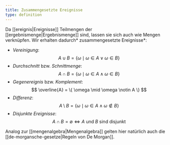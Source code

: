 ```yaml
---
title: Zusammengesetzte Ereignisse
type: definition
---
```


Da [[ereignis|Ereignisse]] Teilmengen der [[ergebnismenge|Ergebnismenge]] sind, lassen sie sich auch wie Mengen verknüpfen.
Wir erhalten dadurch* zusammengesetzte Ereignisse*:
- *Vereinigung*:
$$
	A \cup B = \{ \omega \mid \omega \in A \lor \omega \in B \}
$$
- *Durchschnitt* bzw. *Schnittmenge*:
$$
	A \cap B = \{ \omega \mid \omega \in A \land \omega \in B \}
$$
- *Gegenereignis* bzw. *Komplement*:
$$
	\overline{A} = \{ \omega \mid \omega \notin A \}
$$
- *Differenz*:
$$
	A \setminus B = \{ \omega \mid \omega \in A \land \omega \notin B \}
$$
- *Disjunkte Ereignisse*:
$$
	A \cap B = \emptyset \iff A \ \text{und} \ B \ \text{sind disjunkt}
$$

Analog zur [[mengenalgebra|Mengenalgebra]] gelten hier natürlich auch die [[de-morgansche-gesetze|Regeln von De Morgan]].
